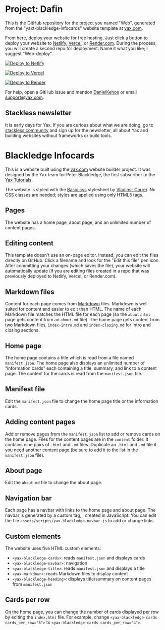 # Project: Dafin

This is the GitHub repository for the project you named "Web", generated from the "yaxt-blackledge-infocards" website template at [yax.com](https://yax.com).

From here, deploy your website for free hosting. Just click a button to deploy your website to [Netlify](https://www.netlify.com/), [Vercel](https://vercel.com/), or [Render.com](https://render.com/). During the process, you will create a second repo for deployment. Name it what you like; I suggest "Web-deploy".

[![Deploy to Netlify](https://www.netlify.com/img/deploy/button.svg)](https://app.netlify.com/start/deploy?repository=https://github.com/dafin-aziz/Web)

[![Deploy to Vercel](https://vercel.com/button)](https://vercel.com/import/project?template=https://github.com/dafin-aziz/Web)

[![Deploy to Render](https://render.com/images/deploy-to-render-button.svg)](https://render.com/deploy)

For help, open a GitHub issue and mention [DanielKehoe](https://github.com/DanielKehoe) or email [support@yax.com](mailto:support@yax.com?subject=[GitHub]%20Web).

## Stackless newsletter

It is early days for Yax. If you are curious about what we are doing, go to [stackless.community](https://stackless.community/) and sign up for the newsletter, all about Yax and building websites without frameworks or build tools.



# Blackledge Infocards

This is a website built using the [yax.com](https://yax.com/) website builder project. It was designed by the Yax team for Peter Blackledge, the first subscriber to the [Yax Tutorials](https://tutorials.yax.com/).

The website is styled with the [Basic.css](https://vladocar.github.io/Basic.css/) stylesheet by [Vladimir Carrer](http://www.vcarrer.com/). No CSS classes are needed; styles are applied using only HTML5 tags.

## Pages

The website has a home page, about page, and an unlimited number of content pages.

## Editing content

This template doesn't use an on-page editor. Instead, you can edit the files directly on GitHub. Click a filename and look for the "Edit this file" pen icon. After committing your changes (which saves the file), your website will automatically update (if you are editing files created in a repo that was previously deployed to Netlify, Vercel, or Render.com).

## Markdown files

Content for each page comes from [Markdown](https://www.markdownguide.org/) files. Markdown is well-suited for content and easier to edit than HTML. The name of each Markdown file matches the HTML file for each page (so the `about.html` page gets content from an `about.md` file). The home page gets content from two Markdown files, `index-intro.md` and `index-closing.md` for intro and closing sections.

## Home page

The home page contains a title which is read from a file named `manifest.json`. The home page also displays an unlimited number of "information cards" each containing a title, summary, and link to a content page. The content for the cards is read from the `manifest.json` file.

## Manifest file

Edit the `manifest.json` file to change the home page title or the information cards.

## Adding content pages

Add or remove pages from the `manifest.json` list to add or remove cards on the home page. Files for the content pages are in the `content` folder. It contains nine pairs of `.html` and `.md` files. Duplicate an `.html` and `.md` file if you need another content page (be sure to add it to the list in the `manifest.json` file).

## About page

Edit the `about.md` file to change the about page.

## Navigation bar

Each page has a navbar with links to the home page and about page. The navbar is generated by a custom tag, <yax-blackledge-navbar>, created in JavaScript. You can edit the file `assets/scripts/yax-blackledge-navbar.js` to add or change links.

## Custom elements

The website uses five HTML custom elements:
- `<yax-blackledge-cards>`: reads `manifest.json` and displays cards
- `<yax-blackledge-navbar>`: navigation
- `<yax-blackledge-title>`: reads `manifest.json` and displays a title
- `<yax-markdown>`: reads Markdown files to display content
- `<yax-blackledge-heading>`: displays title/summary on content pages from `manifest.json` 

## Cards per row

On the home page, you can change the number of cards displayed per row by editing the `index.html` file. For example, change `<yax-blackledge-cards cards_per_row="3">` to `<yax-blackledge-cards cards_per_row="4">`.
